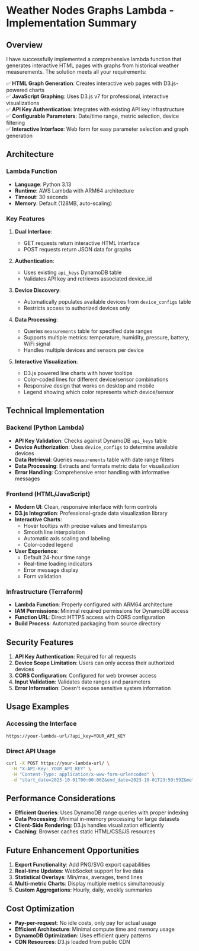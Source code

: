 # Weather Nodes Graphs Lambda - Implementation Summary

## Overview

I have successfully implemented a comprehensive lambda function that generates interactive HTML pages with graphs from historical weather measurements. The solution meets all your requirements:

✅ **HTML Graph Generation**: Creates interactive web pages with D3.js-powered charts  
✅ **JavaScript Graphing**: Uses D3.js v7 for professional, interactive visualizations  
✅ **API Key Authentication**: Integrates with existing API key infrastructure  
✅ **Configurable Parameters**: Date/time range, metric selection, device filtering  
✅ **Interactive Interface**: Web form for easy parameter selection and graph generation  

## Architecture

### Lambda Function

- **Language**: Python 3.13
- **Runtime**: AWS Lambda with ARM64 architecture
- **Timeout**: 30 seconds
- **Memory**: Default (128MB, auto-scaling)

### Key Features

1. **Dual Interface**:
   - GET requests return interactive HTML interface
   - POST requests return JSON data for graphs

2. **Authentication**:
   - Uses existing `api_keys` DynamoDB table
   - Validates API key and retrieves associated device_id

3. **Device Discovery**:
   - Automatically populates available devices from `device_configs` table
   - Restricts access to authorized devices only

4. **Data Processing**:
   - Queries `measurements` table for specified date ranges
   - Supports multiple metrics: temperature, humidity, pressure, battery, WiFi signal
   - Handles multiple devices and sensors per device

5. **Interactive Visualization**:
   - D3.js powered line charts with hover tooltips
   - Color-coded lines for different device/sensor combinations
   - Responsive design that works on desktop and mobile
   - Legend showing which color represents which device/sensor

## Technical Implementation

### Backend (Python Lambda)

- **API Key Validation**: Checks against DynamoDB `api_keys` table
- **Device Authorization**: Uses `device_configs` to determine available devices
- **Data Retrieval**: Queries `measurements` table with date range filters
- **Data Processing**: Extracts and formats metric data for visualization
- **Error Handling**: Comprehensive error handling with informative messages

### Frontend (HTML/JavaScript)

- **Modern UI**: Clean, responsive interface with form controls
- **D3.js Integration**: Professional-grade data visualization library
- **Interactive Charts**:
  - Hover tooltips with precise values and timestamps
  - Smooth line interpolation
  - Automatic axis scaling and labeling
  - Color-coded legend
- **User Experience**:
  - Default 24-hour time range
  - Real-time loading indicators
  - Error message display
  - Form validation

### Infrastructure (Terraform)

- **Lambda Function**: Properly configured with ARM64 architecture
- **IAM Permissions**: Minimal required permissions for DynamoDB access
- **Function URL**: Direct HTTPS access with CORS configuration
- **Build Process**: Automated packaging from source directory

## Security Features

1. **API Key Authentication**: Required for all requests
2. **Device Scope Limitation**: Users can only access their authorized devices
3. **CORS Configuration**: Configured for web browser access
4. **Input Validation**: Validates date ranges and parameters
5. **Error Information**: Doesn't expose sensitive system information

## Usage Examples

### Accessing the Interface

```text
https://your-lambda-url/?api_key=YOUR_API_KEY
```

### Direct API Usage

```bash
curl -X POST https://your-lambda-url/ \
  -H "X-API-Key: YOUR_API_KEY" \
  -H "Content-Type: application/x-www-form-urlencoded" \
  -d "start_date=2023-10-01T00:00:00Z&end_date=2023-10-01T23:59:59Z&metric=temperature&devices=device1"
```

## Performance Considerations

- **Efficient Queries**: Uses DynamoDB range queries with proper indexing
- **Data Processing**: Minimal in-memory processing for large datasets
- **Client-Side Rendering**: D3.js handles visualization efficiently
- **Caching**: Browser caches static HTML/CSS/JS resources

## Future Enhancement Opportunities

1. **Export Functionality**: Add PNG/SVG export capabilities
2. **Real-time Updates**: WebSocket support for live data
3. **Statistical Overlays**: Min/max, averages, trend lines
4. **Multi-metric Charts**: Display multiple metrics simultaneously
5. **Custom Aggregations**: Hourly, daily, weekly summaries

## Cost Optimization

- **Pay-per-request**: No idle costs, only pay for actual usage
- **Efficient Architecture**: Minimal compute time and memory usage
- **DynamoDB Optimization**: Uses efficient query patterns
- **CDN Resources**: D3.js loaded from public CDN
